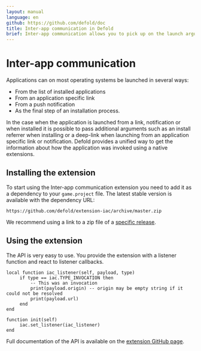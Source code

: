 ```yaml
---
layout: manual
language: en
github: https://github.com/defold/doc
title: Inter-app communication in Defold
brief: Inter-app communication allows you to pick up on the launch arguments used when starting your application. This manual explains Defold's API available for this functionality.
---
```


# Inter-app communication

Applications can on most operating systems be launched in several ways:

* From the list of installed applications
* From an application specific link
* From a push notification
* As the final step of an installation process.

In the case when the application is launched from a link, notification or when installed it is possible to pass additional arguments such as an install referrer when installing or a deep-link when launching from an application specific link or notification. Defold provides a unified way to get the information about how the application was invoked using a native extensions.

## Installing the extension

To start using the Inter-app communication extension you need to add it as a dependency to your `game.project` file. The latest stable version is available with the dependency URL:
```
https://github.com/defold/extension-iac/archive/master.zip
```

We recommend using a link to a zip file of a [specific release](https://github.com/defold/extension-iac/releases).

## Using the extension

The API is very easy to use. You provide the extension with a listener function and react to listener callbacks.

```
local function iac_listener(self, payload, type)
     if type == iac.TYPE_INVOCATION then
         -- This was an invocation
         print(payload.origin) -- origin may be empty string if it could not be resolved
         print(payload.url)
     end
end

function init(self)
     iac.set_listener(iac_listener)
end
```

Full documentation of the API is available on the [extension GitHub page](https://defold.github.io/extension-iac/).
